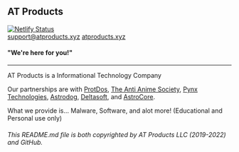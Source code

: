 <h2> AT Products </h2>

[![Netlify Status](https://api.netlify.com/api/v1/badges/faf5f3b5-bf03-457d-9deb-dbfc4d3b55ee/deploy-status)](https://app.netlify.com/sites/atproducts/deploys) <br> <a href="mailto:support@atproducts.xyz">support@atproducts.xyz</a> <a href="https://atproducts.xyz">atproducts.xyz</a>
<h4> "We're here for you!" </h4>
<hr>
<p> AT Products is a Informational Technology Company </p>
<p> Our partnerships are with <a href="https://protdos.com">ProtDos</a>, <a href="https://antianimesociety.tk">The Anti Anime Society</a>, <a href="https://sync-technologies.pynx.repl.co/">Pynx Technologies</a>, <a href="https://astrodog.xyz">Astrodog</a>, <a href="https://deltasoft-tools.netlify.app/">Deltasoft</a>, and <a href="https://astrocore.net/">AstroCore</a>. 
<p> What we provide is... Malware, Software, and alot more! (Educational and Personal use only) </p>
<h6> This README.md file is both copyrighted by AT Products LLC (2019-2022) and GitHub. </h6>
